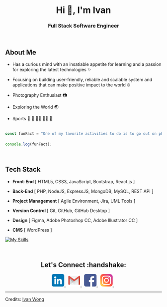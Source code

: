 <h1 align="center">Hi 👋, I'm Ivan</h1>
<h3 align="center">Full Stack Software Engineer</h3><br>

## About Me

- Has a curious mind with an insatiable appetite for learning and a passion for exploring the latest technologies ✨

- Focusing on building user-friendly, reliable and scalable system and applications that can make positive impact to the world 🌐

- Photography Enthusiast 📷
  
- Exploring the World 🌏

- Sports 🏸 🎾 🧗‍♂️ 🏊‍♂️ 🏃

```javascript

const funFact = "One of my favorite activities to do is to go out on photo walks, discovering new places and capturing eye-catching landscapes.";

console.log(funFact);

```

<br>
<h2>Tech Stack</h2>

- <b>Front-End</b> [ HTML5, CSS3, JavaScript, Bootstrap, React.js ]

- <b>Back-End</b> [ PHP, NodeJS, ExpressJS, MongoDB, MySQL, REST API ]

- <b>Project Management</b> [ Agile Environment, Jira, UML Tools ]

- <b>Version Control</b> [ Git, GitHub, GitHub Desktop ]

- <b>Design</b> [ Figma, Adobe Photoshop CC, Adobe Illustrator CC ]

- <b>CMS</b> [ WordPress ]

[![My Skills](https://skillicons.dev/icons?i=react,express,nodejs,php,html,css,bootstrap,js,jquery,mongodb,mysql,figma,git,github,postman,wordpress,ai,ps,pr&perline=10)](https://skillicons.dev)

<br>
<h2 align="center">Let's Connect :handshake:</h2>
<p align="center">
<a href="https://www.linkedin.com/in/yitmengwong/">
  <img src="https://github.com/yitmeng00/yitmeng00/blob/c6fa27ad94d0ead851a5bb4745a8ccd0f8d47a4b/images/linkedin.png" alt="LinkedIn" height="40" width="40">
</a>&nbsp;
<a href="mailto:ivanwong810520@gmail.com">
  <img src="https://github.com/yitmeng00/yitmeng00/blob/c6fa27ad94d0ead851a5bb4745a8ccd0f8d47a4b/images/gmail.png" alt="Gmail" height="40" width="40">
</a>&nbsp;
<a href="https://www.facebook.com/yitmeng0207/">
  <img src="https://github.com/yitmeng00/yitmeng00/blob/c6fa27ad94d0ead851a5bb4745a8ccd0f8d47a4b/images/facebook.png" alt="Facebook" height="40" width="40">
</a>&nbsp;
<a href="https://www.instagram.com/yitmeng_w/">
  <img src="https://github.com/yitmeng00/yitmeng00/blob/c6fa27ad94d0ead851a5bb4745a8ccd0f8d47a4b/images/instagram.png" alt="Instagram" height="40" width="40">
</a>&nbsp;
</p>

---
Credits: [Ivan Wong](https://github.com/yitmeng00)
